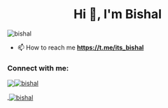 <h1 align="center">Hi 👋, I'm Bishal</h1>
<p align="left"> <img src="https://komarev.com/ghpvc/?username=bishal&label=Profile%20views&color=0e75b6&style=flat" alt="bishal" /> </p>

- 📫 How to reach me **https://t.me/its_bishal**

<h3 align="left">Connect with me:</h3>
<p align="left">
<a href="https://twitter.com/TheBishalDas" target="blank"><img align="center" src="https://raw.githubusercontent.com/rahuldkjain/github-profile-readme-generator/maste>
<a href="https://instagram.com/bishalll_das" target="blank"><img align="center" src="https://raw.githubusercontent.com/rahuldkjain/github-profile-readme-generator/mas>
</p>

<p><img align="left" src="https://github-readme-stats.vercel.app/api/top-langs?username=bishal&show_icons=true&locale=en&layout=compact" alt="bishal" /></p>

<p>&nbsp;<img align="center" src="https://github-readme-stats.vercel.app/api?username=bishal&show_icons=true&locale=en" alt="bishal" /></p>







